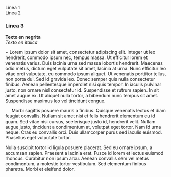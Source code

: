 Línea 1  
Línea 2

### Linea 3  
**Texto en negrita**  
*Texto en italica*  

~ Lorem ipsum dolor sit amet, consectetur adipiscing elit. Integer ut leo hendrerit, commodo ipsum nec, tempus massa. Ut efficitur lorem et venenatis varius. Duis lacinia urna sed massa lobortis hendrerit. Maecenas odio metus, dictum eget vulputate sit amet, lacinia at urna. Nunc efficitur leo vitae orci vulputate, eu commodo ipsum aliquet. Ut venenatis porttitor tellus, non porta dui. Sed id gravida leo. Donec semper quis nulla consectetur finibus. Aenean pellentesque imperdiet nisi quis tempor. In iaculis pulvinar justo, non ornare nisl consectetur id. Suspendisse et rutrum sapien. In sit amet augue ex. Ut aliquet nulla tortor, a bibendum nunc tempus sit amet. Suspendisse maximus leo vel tincidunt congue.

&nbsp;&nbsp;&nbsp;&nbsp;&nbsp;Morbi sagittis posuere mauris a finibus. Quisque venenatis lectus et diam feugiat convallis. Nullam sit amet nisi et felis hendrerit elementum eu id quam. Sed vitae nisi cursus, scelerisque justo id, hendrerit velit. Nullam augue justo, tincidunt a condimentum at, volutpat eget tortor. Nam id urna neque. Cras eu convallis orci. Duis ullamcorper purus sed iaculis euismod. Phasellus eget vulputate tortor.

Nulla suscipit tortor id ligula posuere placerat. Sed eu ornare ipsum, a accumsan sapien. Praesent a lacinia erat. Fusce id lorem et lectus euismod rhoncus. Curabitur non ipsum arcu. Aenean convallis sem vel metus condimentum, a molestie tortor vestibulum. Sed elementum finibus pharetra. Morbi et eleifend dolor.